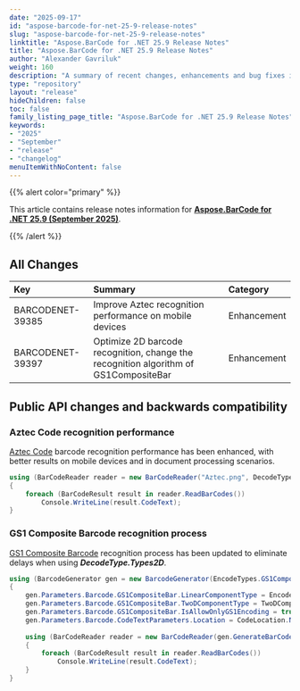 ```yaml
---
date: "2025-09-17"
id: "aspose-barcode-for-net-25-9-release-notes"
slug: "aspose-barcode-for-net-25-9-release-notes"
linktitle: "Aspose.BarCode for .NET 25.9 Release Notes"
title: "Aspose.BarCode for .NET 25.9 Release Notes"
author: "Alexander Gavriluk"
weight: 160
description: "A summary of recent changes, enhancements and bug fixes in Aspose.BarCode for .NET 25.9.0 (September 2025) release."
type: "repository"
layout: "release"
hideChildren: false
toc: false
family_listing_page_title: "Aspose.BarCode for .NET 25.9 Release Notes"
keywords:
- "2025"
- "September"
- "release"
- "changelog"
menuItemWithNoContent: false
---
```


{{% alert color="primary" %}}

This article contains release notes information for [**Aspose.BarCode for .NET 25.9 (September 2025)**](https://releases.aspose.com/barcode/net/new-releases/aspose.barcode-for-.net-25.9/).

{{% /alert %}}
## **All Changes**

|**Key**|**Summary**|**Category**|
| :- | :- | :- |
|BARCODENET-39385|Improve Aztec recognition performance on mobile devices|Enhancement|
|BARCODENET-39397|Optimize 2D barcode recognition, change the recognition algorithm of GS1CompositeBar|Enhancement|

## Public API changes and backwards compatibility

### Aztec Code recognition performance
[Aztec Code](https://en.wikipedia.org/wiki/Aztec_Code) barcode recognition performance has been enhanced, with better results on mobile devices and in document processing scenarios.

```cs
using (BarCodeReader reader = new BarCodeReader("Aztec.png", DecodeType.Aztec))
{
    foreach (BarCodeResult result in reader.ReadBarCodes())
        Console.WriteLine(result.CodeText);
}
```

### GS1 Composite Barcode recognition process
[GS1 Composite Barcode](https://docs.aspose.com/barcode/net/gs1-composite-barcodes/) recognition process has been updated to eliminate delays when using ***DecodeType.Types2D***.

```cs
using (BarcodeGenerator gen = new BarcodeGenerator(EncodeTypes.GS1CompositeBar, "(01)13112345678906|(17)010615(10)A123456"))
{
    gen.Parameters.Barcode.GS1CompositeBar.LinearComponentType = EncodeTypes.GS1Code128;
    gen.Parameters.Barcode.GS1CompositeBar.TwoDComponentType = TwoDComponentType.CC_C;
    gen.Parameters.Barcode.GS1CompositeBar.IsAllowOnlyGS1Encoding = true;
    gen.Parameters.Barcode.CodeTextParameters.Location = CodeLocation.None;
    
    using (BarCodeReader reader = new BarCodeReader(gen.GenerateBarCodeImage(), DecodeType.GS1CompositeBar))
    {
        foreach (BarCodeResult result in reader.ReadBarCodes())
            Console.WriteLine(result.CodeText);
    }
}
```
